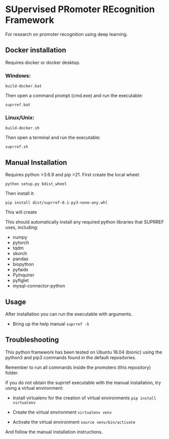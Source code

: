 # SUpervised PRomoter REcognition Framework
For research on promoter recognition using deep learning.

## Docker installation
Requires docker or docker desktop.

### Windows:

```build-docker.bat```

Then open a command prompt (cmd.exe) and run the executable:

```suprref.bat```

### Linux/Unix:

```build-docker.sh```

Then open a terminal and run the executable:

```suprref.sh```

## Manual Installation
Requires python >3.6.9 and pip >21. First create the local wheel:

```python setup.py bdist_wheel```

Then install it:

```pip install dist/suprref-0.1-py3-none-any.whl```

This will create

This should automatically install any required python libraries that SUPRREF uses, including:

- numpy
- pytorch
- tqdm
- skorch
- pandas
- biopython
- pyfaidx
- PyInquirer
- pyfiglet
- mysql-connector-python

## Usage
After installation you can run the executable with arguments.

- Bring up the help manual
```suprref -h```

## Troubleshooting
This python framework has been tested on Ubuntu 18.04 (bionic) using the python3 and pip3 commands found in the default repositories.

Remember to run all commands inside the promoters (this repository) folder.

If you do not obtain the suprref executable with the manual installation, try using a virtual environment:

- Install virtualenv for the creation of virtual environments
```pip install virtualenv```

- Create the virtual environment
```virtualenv venv```

- Activate the virtual environment
```source venv/bin/activate```

And follow the manual installation instructions.